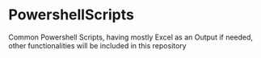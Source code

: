 # PowershellScripts
Common Powershell Scripts, having mostly Excel as an Output
if needed, other functionalities will be included in this repository
